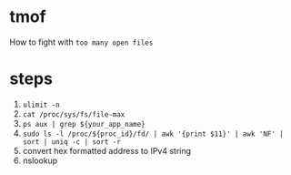 tmof
=====

How to fight with `too many open files`

steps
=====

1. `ulimit -n`
2. `cat /proc/sys/fs/file-max`
3. `ps aux | grep ${your_app_name}`
4. `sudo ls -l /proc/${proc_id}/fd/ | awk '{print $11}' | awk 'NF' | sort | uniq -c | sort -r`
5. convert hex formatted address to IPv4 string
6. nslookup
